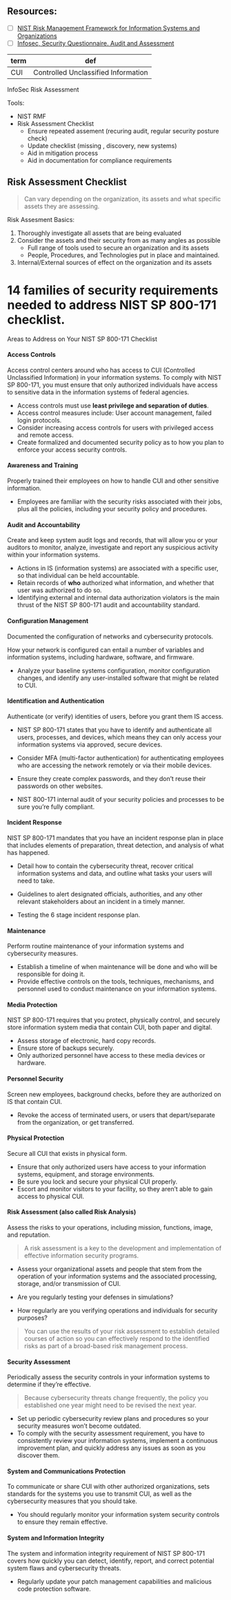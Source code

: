 ## Resources:
- [ ] [NIST Risk Management Framework for Information Systems and Organizations](https://nvlpubs.nist.gov/nistpubs/SpecialPublications/NIST.SP.800-37r2.pdf) 
- [ ] [Infosec, Security Questionnaire. Audit and Assessment](https://learningimages.lighthouselabs.ca/Cyber+BC/Cyber+BC+C5/Cyber+BC+C5.1/03_Infosec+Security+Questionnaire+-+Audit+and+Assessment.xlsx)

|term|def|
|-|-|
|CUI|Controlled Unclassified Information|

InfoSec Risk Assessment

Tools:
- NIST RMF
- Risk Assessment Checklist
    - Ensure repeated assement (recuring audit, regular security posture check)
    - Update checklist (missing , discovery, new systems)
    - Aid in mitigation process
    - Aid in documentation for compliance requirements

## Risk Assessment Checklist
> Can vary depending on the organization, its assets and what specific assets they are assessing.

Risk Assesment Basics:
1. Thoroughly investigate all assets that are being evaluated
2. Consider the assets and their security from as many angles as possible
    - Full range of tools used to secure an organization and its assets
    - People, Procedures, and Technologies put in place and maintained.
3. Internal/External sources of effect on the organization and its assets


# 14 families of security requirements needed to address NIST SP 800-171 checklist. 
Areas to Address on Your NIST SP 800-171 Checklist

#### Access Controls
Access control centers around who has access to CUI (Controlled Unclassified Information) in your information systems. 
To comply with NIST SP 800-171, you must ensure that only authorized individuals have access to sensitive data in the information systems of federal agencies. 

- Access controls must use __least privilege and separation of duties__.
- Access control measures include: User account management, failed login protocols.
- Consider increasing access controls for users with privileged access and remote access.
- Create formalized and documented security policy as to how you plan to enforce your access security controls.  

#### Awareness and Training
Properly trained their employees on how to handle CUI and other sensitive information. 

- Employees are familiar with the security risks associated with their jobs, plus all the policies, including your security policy and procedures.

#### Audit and Accountability
Create and keep system audit logs and records, that will allow you or your auditors to monitor, analyze, investigate and report any suspicious activity within your information systems.

- Actions in IS (information systems) are associated with a specific user, so that individual can be held accountable.
- Retain records of __who__ authorized what information, and whether that user was authorized to do so.
- Identifying external and internal data authorization violators is the main thrust of the NIST SP 800-171 audit and accountability standard.

#### Configuration Management
Documented the configuration of networks and cybersecurity protocols.

How your network is configured can entail a number of variables and information systems, including hardware, software, and firmware.

- Analyze your baseline systems configuration, monitor configuration changes, and identify any user-installed software that might be related to CUI.

#### Identification and Authentication
Authenticate (or verify) identities of users, before you grant them IS access.
- NIST SP 800-171 states that you have to identify and authenticate all users, processes, and devices, which means they can only access your information systems via approved, secure devices.

- Consider  MFA (multi-factor authentication) for authenticating employees who are accessing the network remotely or via their mobile devices.
- Ensure they create complex passwords, and they don’t reuse their passwords on other websites.

- NIST 800-171 internal audit of your security policies and processes to be sure you’re fully compliant.

#### Incident Response
NIST SP 800-171 mandates that you have an incident response plan in place that includes elements of preparation, threat detection, and analysis of what has happened.

- Detail how to contain the cybersecurity threat, recover critical information systems and data, and outline what tasks your users will need to take.
- Guidelines to alert designated officials, authorities, and any other relevant stakeholders about an incident in a timely manner.  

- Testing the 6 stage incident response plan.

#### Maintenance
Perform routine maintenance of your information systems and cybersecurity measures. 
- Establish a timeline of when maintenance will be done and who will be responsible for doing it. 
- Provide effective controls on the tools, techniques, mechanisms, and personnel used to conduct maintenance on your information systems. 

#### Media Protection
NIST SP 800-171 requires that you protect, physically control, and securely store information system media that contain CUI, both paper and digital.

- Assess storage of electronic, hard copy records.
- Ensure store of backups securely.
- Only authorized personnel have access to these media devices or hardware. 

#### Personnel Security
Screen new employees, background checks, before they are authorized on IS that contain CUI.

- Revoke the access of terminated users, or users that depart/separate from the organization, or get transferred. 

#### Physical Protection
Secure all CUI that exists in physical form.

- Ensure that only authorized users have access to your information systems, equipment, and storage environments.
- Be sure you lock and secure your physical CUI properly.
- Escort and monitor visitors to your facility, so they aren’t able to gain access to physical CUI. 

#### Risk Assessment (also called Risk Analysis)
Assess the risks to your operations, including mission, functions, image, and reputation.
 > A risk assessment is a key to the development and implementation of effective information security programs.

- Assess your organizational assets and people that stem from the operation of your information systems and the associated processing, storage, and/or transmission of CUI.

- Are you regularly testing your defenses in simulations?
- How regularly are you verifying operations and individuals for security purposes?

> You can use the results of your risk assessment to establish detailed courses of action so you can effectively respond to the identified risks as part of a broad-based risk management process. 

#### Security Assessment
Periodically assess the security controls in your information systems to determine if they’re effective.
> Because cybersecurity threats change frequently, the policy you established one year might need to be revised the next year. 

- Set up periodic cybersecurity review plans and procedures so your security measures won’t become outdated.
- To comply with the security assessment requirement, you have to consistently review your information systems, implement a continuous improvement plan, and quickly address any issues as soon as you discover them. 

#### System and Communications Protection 
To communicate or share CUI with other authorized organizations, sets standards for the systems you use to transmit CUI, as well as the cybersecurity measures that you should take.
 - You should regularly monitor your information system security controls to ensure they remain effective.

#### System and Information Integrity 
The system and information integrity requirement of NIST SP 800-171 covers how quickly you can detect, identify, report, and correct potential system flaws and cybersecurity threats. 
- Regularly update your patch management capabilities and malicious code protection software. 

